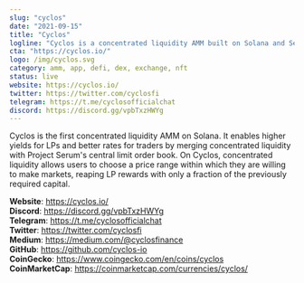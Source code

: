 ```yaml
---
slug: "cyclos"
date: "2021-09-15"
title: "Cyclos"
logline: "Cyclos is a concentrated liquidity AMM built on Solana and Serum"
cta: "https://cyclos.io/"
logo: /img/cyclos.svg
category: amm, app, defi, dex, exchange, nft
status: live
website: https://cyclos.io/
twitter: https://twitter.com/cyclosfi
telegram: https://t.me/cyclosofficialchat
discord: https://discord.gg/vpbTxzHWYg
---
```


Cyclos is the first concentrated liquidity AMM on Solana. It enables
higher yields for LPs and better rates for traders by merging
concentrated liquidity with Project Serum's central limit order book.
On Cyclos, concentrated liquidity allows users to choose a price
range within which they are willing to make markets, reaping LP
rewards with only a fraction of the previously required capital.

<b>Website</b>: https://cyclos.io/ </br>
<b>Discord</b>: https://discord.gg/vpbTxzHWYg </br>
<b>Telegram</b>: https://t.me/cyclosofficialchat </br>
<b>Twitter</b>: https://twitter.com/cyclosfi </br>
<b>Medium</b>: https://medium.com/@cyclosfinance </br>
<b>GitHub</b>: https://github.com/cyclos-io </br>
<b>CoinGecko</b>: https://www.coingecko.com/en/coins/cyclos </br>
<b>CoinMarketCap</b>: https://coinmarketcap.com/currencies/cyclos/ </br>
